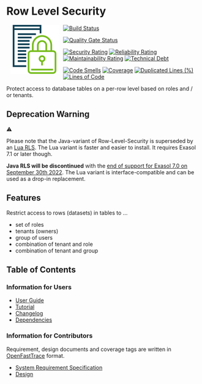 # Row Level Security

<img alt="row-level-security logo" src="doc/images/row-level-security_128x128.png" style="float:left; padding:0px 10px 10px 10px;"/>

[![Build Status](https://github.com/exasol/row-level-security/actions/workflows/ci-build.yml/badge.svg)](https://github.com/exasol/row-level-security/actions/workflows/ci-build.yml)

[![Quality Gate Status](https://sonarcloud.io/api/project_badges/measure?project=com.exasol%3Arow-level-security&metric=alert_status)](https://sonarcloud.io/dashboard?id=com.exasol%3Arow-level-security)

[![Security Rating](https://sonarcloud.io/api/project_badges/measure?project=com.exasol%3Arow-level-security&metric=security_rating)](https://sonarcloud.io/dashboard?id=com.exasol%3Arow-level-security)
[![Reliability Rating](https://sonarcloud.io/api/project_badges/measure?project=com.exasol%3Arow-level-security&metric=reliability_rating)](https://sonarcloud.io/dashboard?id=com.exasol%3Arow-level-security)
[![Maintainability Rating](https://sonarcloud.io/api/project_badges/measure?project=com.exasol%3Arow-level-security&metric=sqale_rating)](https://sonarcloud.io/dashboard?id=com.exasol%3Arow-level-security)
[![Technical Debt](https://sonarcloud.io/api/project_badges/measure?project=com.exasol%3Arow-level-security&metric=sqale_index)](https://sonarcloud.io/dashboard?id=com.exasol%3Arow-level-security)

[![Code Smells](https://sonarcloud.io/api/project_badges/measure?project=com.exasol%3Arow-level-security&metric=code_smells)](https://sonarcloud.io/dashboard?id=com.exasol%3Arow-level-security)
[![Coverage](https://sonarcloud.io/api/project_badges/measure?project=com.exasol%3Arow-level-security&metric=coverage)](https://sonarcloud.io/dashboard?id=com.exasol%3Arow-level-security)
[![Duplicated Lines (%)](https://sonarcloud.io/api/project_badges/measure?project=com.exasol%3Arow-level-security&metric=duplicated_lines_density)](https://sonarcloud.io/dashboard?id=com.exasol%3Arow-level-security)
[![Lines of Code](https://sonarcloud.io/api/project_badges/measure?project=com.exasol%3Arow-level-security&metric=ncloc)](https://sonarcloud.io/dashboard?id=com.exasol%3Arow-level-security)

Protect access to database tables on a per-row level based on roles and / or tenants.

## Deprecation Warning

&#9888;

Please note that the Java-variant of Row-Level-Security is superseded by an [Lua RLS](https://github.com/exasol/row-level-security-lua). The Lua variant is faster and easier to install. It requires Exasol 7.1 or later though.

**Java RLS will be discontinued** with the [end of support for Exasol 7.0 on September 30th 2022](https://www.exasol.com/portal/display/DOWNLOAD/Exasol+Life+Cycle). The Lua variant is interface-compatible and can be used as a drop-in replacement.

## Features

Restrict access to rows (datasets) in tables to &hellip;

* set of roles
* tenants (owners)
* group of users
* combination of tenant and role
* combination of tenant and group

## Table of Contents

### Information for Users

* [User Guide](doc/user_guide/user_guide.md)
* [Tutorial](doc/user_guide/tutorial.md)
* [Changelog](doc/changes/changelog.md)
* [Dependencies](dependencies.md)

### Information for Contributors

Requirement, design documents and coverage tags are written in [OpenFastTrace](https://github.com/itsallcode/openfasttrace) format.

* [System Requirement Specification](doc/system_requirements.md)
* [Design](doc/design.md)